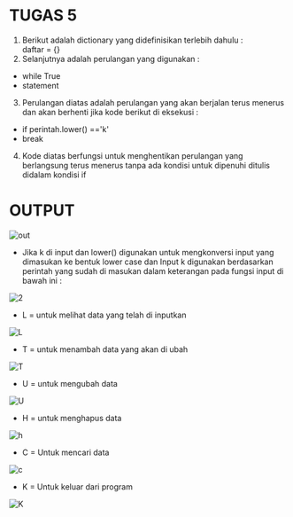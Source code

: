 # TUGAS 5
1.  Berikut adalah dictionary yang didefinisikan terlebih dahulu :  
  daftar = {}
2.  Selanjutnya adalah perulangan yang digunakan :
  - while True
  - statement
 3. Perulangan diatas adalah perulangan yang akan berjalan terus menerus dan akan berhenti jika kode berikut di eksekusi :
  - if perintah.lower() =='k'
  - break
 4. Kode diatas berfungsi untuk menghentikan perulangan yang berlangsung terus menerus tanpa ada kondisi untuk dipenuhi ditulis didalam kondisi if
 # OUTPUT
![out](https://user-images.githubusercontent.com/57038468/72214644-a571dc80-3506-11ea-9906-5628929b46ce.png)
 
   -  Jika k di input dan lower() digunakan untuk mengkonversi input yang dimasukan ke bentuk lower case dan Input k digunakan berdasarkan perintah yang sudah di masukan dalam keterangan pada fungsi input di bawah ini :
   
   ![2](https://user-images.githubusercontent.com/57038468/72214664-24ffab80-3507-11ea-8a10-d3fef89af070.png)
   
- L = untuk melihat data yang telah di inputkan

![L](https://user-images.githubusercontent.com/57038468/72215015-95a9c680-350d-11ea-911b-fe17f668894c.png)

- T = untuk menambah data yang akan di ubah

![T](https://user-images.githubusercontent.com/57038468/72215031-d6a1db00-350d-11ea-8981-ebae25bb09d6.png)

- U = untuk mengubah data

![U](https://user-images.githubusercontent.com/57038468/72215047-15379580-350e-11ea-8b87-8cc711d65853.png)

- H = untuk menghapus data

![h](https://user-images.githubusercontent.com/57038468/72215102-f259b100-350e-11ea-9228-8e82e1525203.png)

- C = Untuk mencari data

![c](https://user-images.githubusercontent.com/57038468/72215122-1e753200-350f-11ea-8a38-dd9b5cf7e086.png)

- K = Untuk keluar dari program

![K](https://user-images.githubusercontent.com/57038468/72215140-4a90b300-350f-11ea-9af5-14970dd1bf1f.png)

